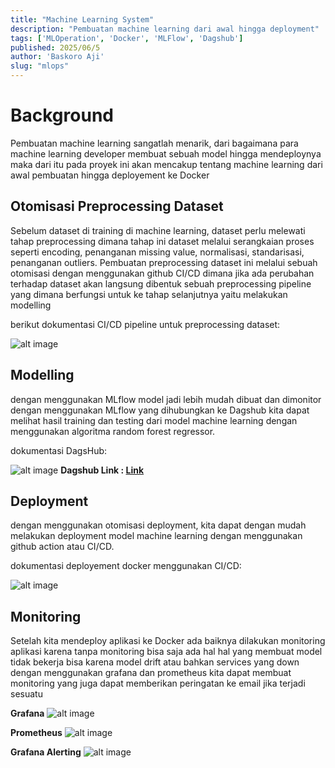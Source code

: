 ```yaml
---
title: "Machine Learning System"
description: "Pembuatan machine learning dari awal hingga deployment"
tags: ['MLOperation', 'Docker', 'MLFlow', 'Dagshub']
published: 2025/06/5
author: 'Baskoro Aji'
slug: "mlops"
---
```



# Background
Pembuatan machine learning sangatlah menarik, dari bagaimana para machine learning developer membuat sebuah model hingga mendeploynya
maka dari itu pada proyek ini akan mencakup tentang machine learning dari awal pembuatan hingga deployement ke Docker

## Otomisasi Preprocessing Dataset
Sebelum dataset di training di machine learning, dataset perlu melewati tahap preprocessing dimana tahap ini dataset melalui serangkaian
proses seperti encoding, penanganan missing value, normalisasi, standarisasi, penanganan outliers.
Pembuatan preprocessing dataset ini melalui sebuah otomisasi dengan menggunakan github CI/CD dimana jika ada perubahan terhadap dataset akan langsung dibentuk sebuah preprocessing pipeline
yang dimana berfungsi untuk ke tahap selanjutnya yaitu melakukan modelling

berikut dokumentasi CI/CD pipeline untuk preprocessing dataset:

![alt image](https://jie25.s-ul.eu/jshPgRtW)

## Modelling
dengan menggunakan MLflow model jadi lebih mudah dibuat dan dimonitor dengan menggunakan MLflow yang dihubungkan ke Dagshub
kita dapat melihat hasil training dan testing dari model machine learning dengan menggunakan algoritma random forest regressor.

dokumentasi DagsHub:

![alt image](https://jie25.s-ul.eu/h78S8oX7)
**Dagshub Link : [Link](https://dagshub.com/baskoroaji/MSML_aji/experiments)**

## Deployment
dengan menggunakan otomisasi deployment, kita dapat dengan mudah melakukan deployment model machine learning
dengan menggunakan github action atau CI/CD.

dokumentasi deployement docker menggunakan CI/CD:

![alt image](https://jie25.s-ul.eu/5OmyBxYm)

## Monitoring
Setelah kita mendeploy aplikasi ke Docker ada baiknya dilakukan monitoring aplikasi
karena tanpa monitoring bisa saja ada hal hal yang membuat model tidak bekerja bisa karena model drift atau bahkan services yang down
dengan menggunakan grafana dan prometheus kita dapat membuat monitoring yang juga dapat memberikan peringatan ke email jika terjadi sesuatu

**Grafana**
![alt image](https://jie25.s-ul.eu/V2jduZOt)

**Prometheus**
![alt image](https://jie25.s-ul.eu/SINjXN5d)

**Grafana Alerting**
![alt image](https://jie25.s-ul.eu/kLDNUyWY)
